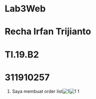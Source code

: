 # Lab3Web
# Recha Irfan Trijianto
# TI.19.B2
# 311910257
1. Saya membuat order list![1](https://user-images.githubusercontent.com/81579730/114311020-36bf6c80-9b17-11eb-84f7-59667de1e27e.PNG)![1 1](https://user-images.githubusercontent.com/81579730/114311059-6bcbbf00-9b17-11eb-9db8-3006d1a39182.PNG)

